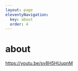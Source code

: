 ```yaml
---
layout: page
eleventyNavigation:
  key: about
  order: 4
---
```


# about

https://youtu.be/sy8H5HUupnM
